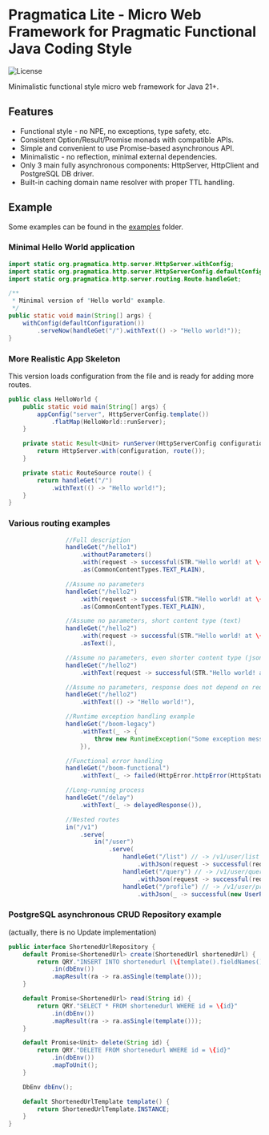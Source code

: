 # Pragmatica Lite - Micro Web Framework for Pragmatic Functional Java Coding Style

![License](https://img.shields.io/badge/license-Apache%202-blue.svg)

Minimalistic functional style micro web framework for Java 21+.

## Features
* Functional style - no NPE, no exceptions, type safety, etc.
* Consistent Option/Result/Promise monads with compatible APIs.
* Simple and convenient to use Promise-based asynchronous API.   
* Minimalistic - no reflection, minimal external dependencies.
* Only 3 main fully asynchronous components: HttpServer, HttpClient and PostgreSQL DB driver.
* Built-in caching domain name resolver with proper TTL handling.

## Example 
Some examples can be found in the [examples](./examples) folder.

### Minimal Hello World application

```java
import static org.pragmatica.http.server.HttpServer.withConfig;
import static org.pragmatica.http.server.HttpServerConfig.defaultConfiguration;
import static org.pragmatica.http.server.routing.Route.handleGet;

/**
 * Minimal version of "Hello world" example.
 */
public static void main(String[] args) {
    withConfig(defaultConfiguration())
        .serveNow(handleGet("/").withText(() -> "Hello world!"));
}
```

### More Realistic App Skeleton 
This version loads configuration from the file and is ready for adding more routes.

```java
public class HelloWorld {
    public static void main(String[] args) {
        appConfig("server", HttpServerConfig.template())
            .flatMap(HelloWorld::runServer);
    }

    private static Result<Unit> runServer(HttpServerConfig configuration) {
        return HttpServer.with(configuration, route());
    }

    private static RouteSource route() {
        return handleGet("/")
            .withText(() -> "Hello world!");
    }
}
```

### Various routing examples

```java
                //Full description
                handleGet("/hello1")
                    .withoutParameters()
                    .with(request -> successful(STR."Hello world! at \{request.route().path()}"))
                    .as(CommonContentTypes.TEXT_PLAIN),

                //Assume no parameters
                handleGet("/hello2")
                    .with(request -> successful(STR."Hello world! at \{request.route().path()}"))
                    .as(CommonContentTypes.TEXT_PLAIN),

                //Assume no parameters, short content type (text)
                handleGet("/hello2")
                    .with(request -> successful(STR."Hello world! at \{request.route().path()}"))
                    .asText(),

                //Assume no parameters, even shorter content type (json)
                handleGet("/hello2")
                    .withText(request -> successful(STR."Hello world! at \{request.route().path()}")),

                //Assume no parameters, response does not depend on request
                handleGet("/hello2")
                    .withText(() -> "Hello world!"),

                //Runtime exception handling example
                handleGet("/boom-legacy")
                    .withText(_ -> {
                        throw new RuntimeException("Some exception message");
                    }),

                //Functional error handling
                handleGet("/boom-functional")
                    .withText(_ -> failed(HttpError.httpError(HttpStatus.UNPROCESSABLE_ENTITY, "Test error"))),

                //Long-running process
                handleGet("/delay")
                    .withText(_ -> delayedResponse()),

                //Nested routes
                in("/v1")
                    .serve(
                        in("/user")
                            .serve(
                                handleGet("/list") // -> /v1/user/list
                                    .withJson(request -> successful(request.pathParams())),
                                handleGet("/query") // -> /v1/user/query
                                    .withJson(request -> successful(request.queryParams())),
                                handleGet("/profile") // -> /v1/user/profile
                                    .withJson(_ -> successful(new UserProfile("John", "Doe", "john.doe@gmail.com"))))),
```
### PostgreSQL asynchronous CRUD Repository example
(actually, there is no Update implementation)

```java
public interface ShortenedUrlRepository {
    default Promise<ShortenedUrl> create(ShortenedUrl shortenedUrl) {
        return QRY."INSERT INTO shortenedurl (\{template().fieldNames()}) VALUES (\{template().fieldValues(shortenedUrl)}) RETURNING *"
            .in(dbEnv())
            .mapResult(ra -> ra.asSingle(template()));
    }

    default Promise<ShortenedUrl> read(String id) {
        return QRY."SELECT * FROM shortenedurl WHERE id = \{id}"
            .in(dbEnv())
            .mapResult(ra -> ra.asSingle(template()));
    }

    default Promise<Unit> delete(String id) {
        return QRY."DELETE FROM shortenedurl WHERE id = \{id}"
            .in(dbEnv())
            .mapToUnit();
    }

    DbEnv dbEnv();

    default ShortenedUrlTemplate template() {
        return ShortenedUrlTemplate.INSTANCE;
    }
}
```

